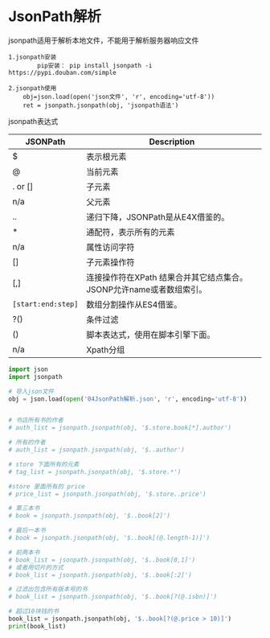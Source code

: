 # JsonPath解析

jsonpath适用于解析本地文件，不能用于解析服务器响应文件

```
1.jsonpath安装
        pip安装： pip install jsonpath -i https://pypi.douban.com/simple

2.jsonpath使用
	obj=json.load(open('json文件', 'r', encoding='utf‐8'))
	ret = jsonpath.jsonpath(obj, 'jsonpath语法')
```

jsonpath表达式

| JSONPath           | Description                                                  |
| ------------------ | ------------------------------------------------------------ |
| $                  | 表示根元素                                                   |
| @                  | 当前元素                                                     |
| . or []            | 子元素                                                       |
| n/a                | 父元素                                                       |
| ..                 | 递归下降，JSONPath是从E4X借鉴的。                            |
| *                  | 通配符，表示所有的元素                                       |
| n/a                | 属性访问字符                                                 |
| []                 | 子元素操作符                                                 |
| [,]                | 连接操作符在XPath  结果合并其它结点集合。JSONP允许name或者数组索引。 |
| `[start:end:step]` | 数组分割操作从ES4借鉴。                                      |
| ?()                | 条件过滤                                                     |
| ()                 | 脚本表达式，使用在脚本引擎下面。                             |
| n/a                | Xpath分组                                                    |

```python
import json
import jsonpath

# 导入json文件
obj = json.load(open('04JsonPath解析.json', 'r', encoding='utf-8'))


# 书店所有书的作者
# auth_list = jsonpath.jsonpath(obj, '$.store.book[*].author')

# 所有的作者
# auth_list = jsonpath.jsonpath(obj, '$..author')

# store 下面所有的元素
# tag_list = jsonpath.jsonpath(obj, '$.store.*')

#store 里面所有的 price
# price_list = jsonpath.jsonpath(obj, '$.store..price')

# 第三本书
# book = jsonpath.jsonpath(obj, '$..book[2]')

# 最后一本书
# book = jsonpath.jsonpath(obj, '$..book[(@.length-1)]')

# 前两本书
# book_list = jsonpath.jsonpath(obj, '$..book[0,1]')
# 或者用切片的方式
# book_list = jsonpath.jsonpath(obj, '$..book[:2]')

# 过滤出包含所有版本号的书
# book_list = jsonpath.jsonpath(obj, '$..book[?(@.isbn)]')

# 超过10块钱的书
book_list = jsonpath.jsonpath(obj, '$..book[?(@.price > 10)]')
print(book_list)
```

